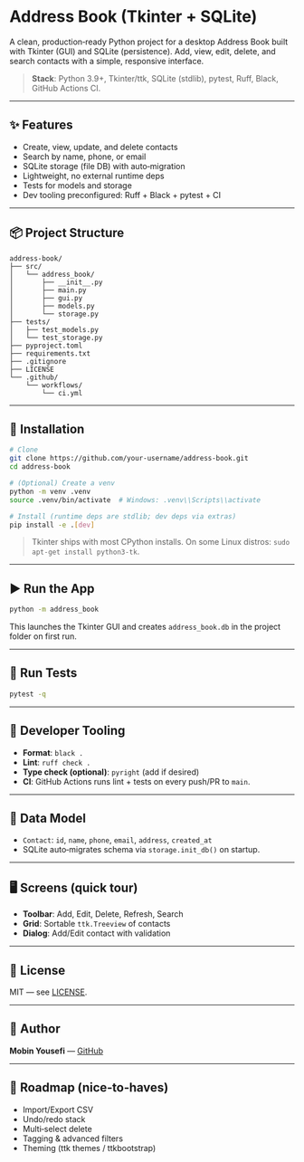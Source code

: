 # Address Book (Tkinter + SQLite)

A clean, production‑ready Python project for a desktop Address Book built with Tkinter (GUI) and SQLite (persistence). Add, view, edit, delete, and search contacts with a simple, responsive interface.

> **Stack**: Python 3.9+, Tkinter/ttk, SQLite (stdlib), pytest, Ruff, Black, GitHub Actions CI.

---

## ✨ Features
- Create, view, update, and delete contacts
- Search by name, phone, or email
- SQLite storage (file DB) with auto‑migration
- Lightweight, no external runtime deps
- Tests for models and storage
- Dev tooling preconfigured: Ruff + Black + pytest + CI

---

## 📦 Project Structure
```
address-book/
├── src/
│   └── address_book/
│       ├── __init__.py
│       ├── main.py
│       ├── gui.py
│       ├── models.py
│       └── storage.py
├── tests/
│   ├── test_models.py
│   └── test_storage.py
├── pyproject.toml
├── requirements.txt
├── .gitignore
├── LICENSE
└── .github/
    └── workflows/
        └── ci.yml
```

---

## 🔧 Installation
```bash
# Clone
git clone https://github.com/your-username/address-book.git
cd address-book

# (Optional) Create a venv
python -m venv .venv
source .venv/bin/activate  # Windows: .venv\\Scripts\\activate

# Install (runtime deps are stdlib; dev deps via extras)
pip install -e .[dev]
```

> Tkinter ships with most CPython installs. On some Linux distros: `sudo apt-get install python3-tk`.

---

## ▶️ Run the App
```bash
python -m address_book
```
This launches the Tkinter GUI and creates `address_book.db` in the project folder on first run.

---

## 🧪 Run Tests
```bash
pytest -q
```

---

## 🧰 Developer Tooling
- **Format**: `black .`
- **Lint**: `ruff check .`
- **Type check (optional)**: `pyright` (add if desired)
- **CI**: GitHub Actions runs lint + tests on every push/PR to `main`.

---

## 💾 Data Model
- `Contact`: `id`, `name`, `phone`, `email`, `address`, `created_at`
- SQLite auto‑migrates schema via `storage.init_db()` on startup.

---

## 🖥️ Screens (quick tour)
- **Toolbar**: Add, Edit, Delete, Refresh, Search
- **Grid**: Sortable `ttk.Treeview` of contacts
- **Dialog**: Add/Edit contact with validation

---

## 📜 License
MIT — see [LICENSE](./LICENSE).

---

## 👤 Author
**Mobin Yousefi** — [GitHub](https://github.com/mobinyousefi-cs)

---

## 🚀 Roadmap (nice‑to‑haves)
- Import/Export CSV
- Undo/redo stack
- Multi‑select delete
- Tagging & advanced filters
- Theming (ttk themes / ttkbootstrap)

